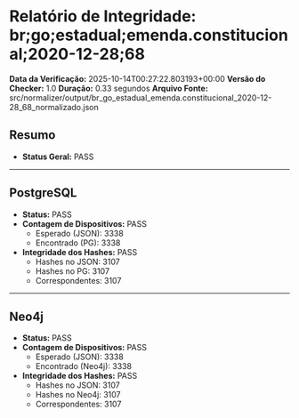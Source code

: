 # Relatório de Integridade: br;go;estadual;emenda.constitucional;2020-12-28;68

**Data da Verificação:** 2025-10-14T00:27:22.803193+00:00
**Versão do Checker:** 1.0
**Duração:** 0.33 segundos
**Arquivo Fonte:** src/normalizer/output/br_go_estadual_emenda.constitucional_2020-12-28_68_normalizado.json

## Resumo
* **Status Geral:** PASS

---

## PostgreSQL
* **Status:** PASS
* **Contagem de Dispositivos:** PASS
  * Esperado (JSON): 3338
  * Encontrado (PG): 3338
* **Integridade dos Hashes:** PASS
  * Hashes no JSON: 3107
  * Hashes no PG: 3107
  * Correspondentes: 3107

---

## Neo4j
* **Status:** PASS
* **Contagem de Dispositivos:** PASS
  * Esperado (JSON): 3338
  * Encontrado (Neo4j): 3338
* **Integridade dos Hashes:** PASS
  * Hashes no JSON: 3107
  * Hashes no Neo4j: 3107
  * Correspondentes: 3107